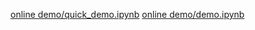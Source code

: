 
[online demo/quick_demo.ipynb](https://colab.research.google.com/github/gongsikai1/digital-human/blob/main/quick_demo.ipynb#scrollTo=qJ4CplXsYl_E)
[online demo/demo.ipynb](https://colab.research.google.com/github/antgroup/echomimic_v2/blob/main/demo.ipynb#scrollTo=05581a41-300a-4afd-9ef6-f19acb29a270)
